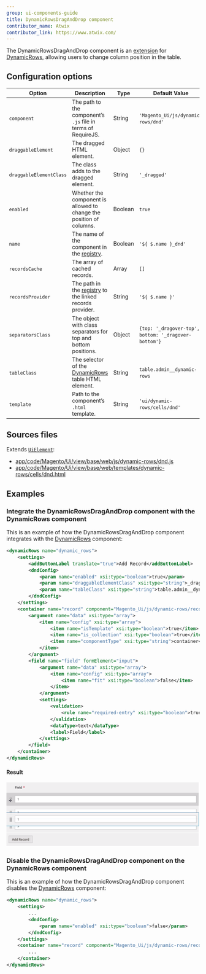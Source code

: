 ```yaml
---
group: ui-components-guide
title: DynamicRowsDragAndDrop component
contributor_name: Atwix
contributor_link: https://www.atwix.com/
---
```


The DynamicRowsDragAndDrop component is an [extension](https://glossary.magento.com/extension) for [DynamicRows](dynamicrows.html), allowing users to change column position in the table.

## Configuration options

| Option | Description | Type | Default Value |
| --- | --- | --- | --- |
| `component` | The path to the component’s `.js` file in terms of RequireJS. | String | `'Magento_Ui/js/dynamic-rows/dnd'` |
| `draggableElement` | The dragged HTML element. | Object | `{}` |
| `draggableElementClass` | The class adds to the dragged element. | String | `'_dragged'` |
| `enabled` | Whether the component is allowed to change the position of columns. | Boolean | `true` |
| `name` | The name of the component in the [registry](concepts/registry.md). | Boolean | `'${ $.name }_dnd'` |
| `recordsCache` | The array of cached records. | Array | `[]` |
| `recordsProvider` | The path in the [registry](concepts/registry.md) to the linked records provider. | String | `'${ $.name }'` |
| `separatorsClass` | The object with class separators for top and bottom positions. | Object | `{top: '_dragover-top', bottom: '_dragover-bottom'}` |
| `tableClass` | The selector of the [DynamicRows](dynamicrows.html) table HTML element. | String | `table.admin__dynamic-rows` |
| `template` | Path to the component’s `.html` template. | String | `'ui/dynamic-rows/cells/dnd'` |

## Sources files

Extends [`UiElement`](concepts/element.md):

-  [app/code/Magento/Ui/view/base/web/js/dynamic-rows/dnd.js](https://github.com/magento/magento2/blob/2.4/app/code/Magento/Ui/view/base/web/js/dynamic-rows/dnd.js)
-  [app/code/Magento/Ui/view/base/web/templates/dynamic-rows/cells/dnd.html](https://github.com/magento/magento2/blob/2.4/app/code/Magento/Ui/view/base/web/templates/dynamic-rows/cells/dnd.html)

## Examples

### Integrate the DynamicRowsDragAndDrop component with the DynamicRows component

This is an example of how the DynamicRowsDragAndDrop component integrates with the [DynamicRows](dynamicrows.html) component:

```xml
<dynamicRows name="dynamic_rows">
    <settings>
        <addButtonLabel translate="true">Add Record</addButtonLabel>
        <dndConfig>
            <param name="enabled" xsi:type="boolean">true</param>
            <param name="draggableElementClass" xsi:type="string">_dragged</param>
            <param name="tableClass" xsi:type="string">table.admin__dynamic-rows</param>
        </dndConfig>
    </settings>
    <container name="record" component="Magento_Ui/js/dynamic-rows/record">
        <argument name="data" xsi:type="array">
            <item name="config" xsi:type="array">
                <item name="isTemplate" xsi:type="boolean">true</item>
                <item name="is_collection" xsi:type="boolean">true</item>
                <item name="componentType" xsi:type="string">container</item>
            </item>
        </argument>
        <field name="field" formElement="input">
            <argument name="data" xsi:type="array">
                <item name="config" xsi:type="array">
                    <item name="fit" xsi:type="boolean">false</item>
                </item>
            </argument>
            <settings>
                <validation>
                    <rule name="required-entry" xsi:type="boolean">true</rule>
                </validation>
                <dataType>text</dataType>
                <label>Field</label>
            </settings>
        </field>
    </container>
</dynamicRows>
```

#### Result

![DynamicRowsDragAndDrop Component example](../_images/ui-components/dynamicrows-dnd-result.png)

### Disable the DynamicRowsDragAndDrop component on the DynamicRows component

This is an example of how the DynamicRowsDragAndDrop component disables the [DynamicRows](dynamicrows.html) component:

```xml
<dynamicRows name="dynamic_rows">
    <settings>
        ...
        <dndConfig>
            <param name="enabled" xsi:type="boolean">false</param>
        </dndConfig>
    </settings>
    <container name="record" component="Magento_Ui/js/dynamic-rows/record">
        ...
    </container>
</dynamicRows>
```
